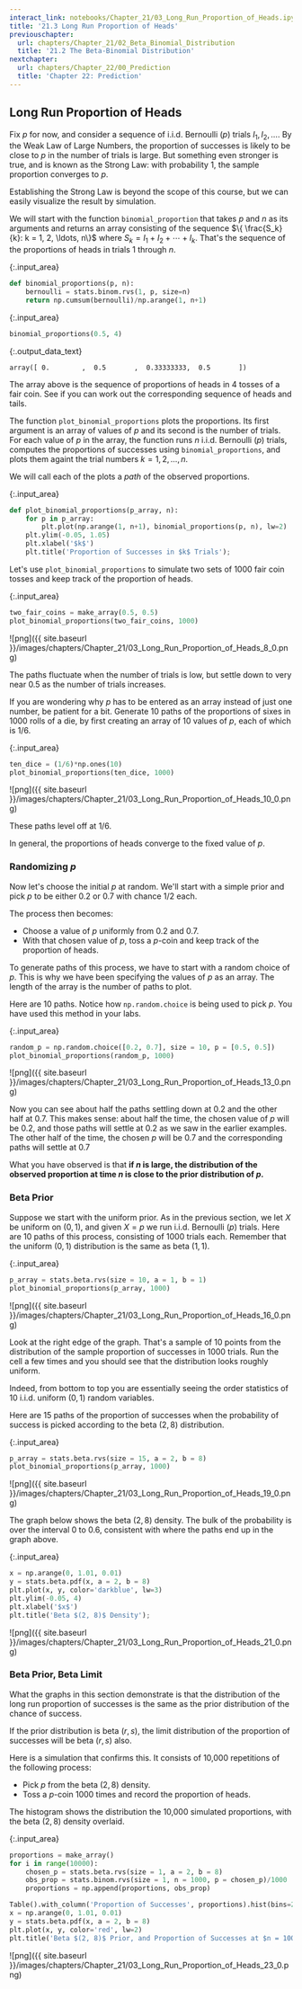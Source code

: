 ```yaml
---
interact_link: notebooks/Chapter_21/03_Long_Run_Proportion_of_Heads.ipynb
title: '21.3 Long Run Proportion of Heads'
previouschapter:
  url: chapters/Chapter_21/02_Beta_Binomial_Distribution
  title: '21.2 The Beta-Binomial Distribution'
nextchapter:
  url: chapters/Chapter_22/00_Prediction
  title: 'Chapter 22: Prediction'
---
```


## Long Run Proportion of Heads ##

Fix $p$ for now, and consider a sequence of i.i.d. Bernoulli $(p)$ trials $I_1, I_2, \ldots$. By the Weak Law of Large Numbers, the proportion of successes is likely to be close to $p$ in the number of trials is large. But something even stronger is true, and is known as the Strong Law: with probability 1, the sample proportion converges to $p$. 

Establishing the Strong Law is beyond the scope of this course, but we can easily visualize the result by simulation. 

We will start with the function `binomial_proportion` that takes $p$ and $n$ as its arguments and returns an array consisting of the sequence $\{ \frac{S_k}{k}: k = 1, 2, \ldots, n\}$ where $S_k = I_1 + I_2 + \cdots + I_k$. That's the sequence of the proportions of heads in trials 1 through $n$.


{:.input_area}
```python
def binomial_proportions(p, n):
    bernoulli = stats.binom.rvs(1, p, size=n)
    return np.cumsum(bernoulli)/np.arange(1, n+1)
```


{:.input_area}
```python
binomial_proportions(0.5, 4)
```




{:.output_data_text}
```
array([ 0.        ,  0.5       ,  0.33333333,  0.5       ])
```



The array above is the sequence of proportions of heads in 4 tosses of a fair coin. See if you can work out the corresponding sequence of heads and tails.

The function `plot_binomial_proportions` plots the proportions. Its first argument is an array of values of $p$ and its second is the number of trials. For each value of $p$ in the array, the function runs $n$ i.i.d. Bernoulli $(p)$ trials, computes the proportions of successes using `binomial_proportions`, and plots them againt the trial numbers $k = 1, 2, \ldots , n$.

We will call each of the plots a *path* of the observed proportions.


{:.input_area}
```python
def plot_binomial_proportions(p_array, n):
    for p in p_array:
        plt.plot(np.arange(1, n+1), binomial_proportions(p, n), lw=2)
    plt.ylim(-0.05, 1.05)
    plt.xlabel('$k$')
    plt.title('Proportion of Successes in $k$ Trials');
```

Let's use `plot_binomial_proportions` to simulate two sets of 1000 fair coin tosses and keep track of the proportion of heads.


{:.input_area}
```python
two_fair_coins = make_array(0.5, 0.5)
plot_binomial_proportions(two_fair_coins, 1000)
```


![png]({{ site.baseurl }}/images/chapters/Chapter_21/03_Long_Run_Proportion_of_Heads_8_0.png)


The paths fluctuate when the number of trials is low, but settle down to very near 0.5 as the number of trials increases.

If you are wondering why $p$ has to be entered as an array instead of just one number, be patient for a bit. Generate 10 paths of the proportions of sixes in 1000 rolls of a die, by first creating an array of 10 values of $p$, each of which is 1/6.


{:.input_area}
```python
ten_dice = (1/6)*np.ones(10)
plot_binomial_proportions(ten_dice, 1000)
```


![png]({{ site.baseurl }}/images/chapters/Chapter_21/03_Long_Run_Proportion_of_Heads_10_0.png)


These paths level off at $1/6$.

In general, the proportions of heads converge to the fixed value of $p$.

### Randomizing $p$ ###
Now let's choose the initial $p$ at random. We'll start with a simple prior and pick $p$ to be either 0.2 or 0.7 with chance 1/2 each. 

The process then becomes:
- Choose a value of $p$ uniformly from 0.2 and 0.7.
- With that chosen value of $p$, toss a $p$-coin and keep track of the proportion of heads.

To generate paths of this process, we have to start with a random choice of $p$. This is why we have been specifying the values of $p$ as an array. The length of the array is the number of paths to plot.

Here are 10 paths. Notice how `np.random.choice` is being used to pick $p$. You have used this method in your labs.


{:.input_area}
```python
random_p = np.random.choice([0.2, 0.7], size = 10, p = [0.5, 0.5])
plot_binomial_proportions(random_p, 1000)
```


![png]({{ site.baseurl }}/images/chapters/Chapter_21/03_Long_Run_Proportion_of_Heads_13_0.png)


Now you can see about half the paths settling down at 0.2 and the other half at 0.7. This makes sense: about half the time, the chosen value of $p$ will be 0.2, and those paths will settle at 0.2 as we saw in the earlier examples. The other half of the time, the chosen $p$ will be 0.7 and the corresponding paths will settle at 0.7

What you have observed is that **if $n$ is large, the distribution of the observed proportion at time $n$ is close to the prior distribution of $p$.**

### Beta Prior ###
Suppose we start with the uniform prior. As in the previous section, we let $X$ be uniform on $(0, 1)$, and given $X = p$ we run i.i.d. Bernoulli $(p)$ trials. Here are 10 paths of this process, consisting of 1000 trials each. Remember that the uniform $(0, 1)$ distribution is the same as beta $(1, 1)$.


{:.input_area}
```python
p_array = stats.beta.rvs(size = 10, a = 1, b = 1)
plot_binomial_proportions(p_array, 1000)
```


![png]({{ site.baseurl }}/images/chapters/Chapter_21/03_Long_Run_Proportion_of_Heads_16_0.png)


Look at the right edge of the graph. That's a sample of 10 points from the distribution of the sample proportion of successes in 1000 trials. Run the cell a few times and you should see that the distribution looks roughly uniform.

Indeed, from bottom to top you are essentially seeing the order statistics of 10 i.i.d. uniform $(0, 1)$ random variables.

Here are 15 paths of the proportion of successes when the probability of success is picked according to the beta $(2, 8)$ distribution.


{:.input_area}
```python
p_array = stats.beta.rvs(size = 15, a = 2, b = 8)
plot_binomial_proportions(p_array, 1000)
```


![png]({{ site.baseurl }}/images/chapters/Chapter_21/03_Long_Run_Proportion_of_Heads_19_0.png)


The graph below shows the beta $(2, 8)$ density. The bulk of the probability is over the interval 0 to 0.6, consistent with where the paths end up in the graph above.


{:.input_area}
```python
x = np.arange(0, 1.01, 0.01)
y = stats.beta.pdf(x, a = 2, b = 8)
plt.plot(x, y, color='darkblue', lw=3)
plt.ylim(-0.05, 4)
plt.xlabel('$x$')
plt.title('Beta $(2, 8)$ Density');
```


![png]({{ site.baseurl }}/images/chapters/Chapter_21/03_Long_Run_Proportion_of_Heads_21_0.png)


### Beta Prior, Beta Limit ###
What the graphs in this section demonstrate is that the distribution of the long run proportion of successes is the same as the prior distribution of the chance of success.

If the prior distribution is beta $(r, s)$, the limit distribution of the proportion of successes will be beta $(r, s)$ also.

Here is a simulation that confirms this. It consists of 10,000 repetitions of the following process:
- Pick $p$ from the beta $(2, 8)$ density.
- Toss a $p$-coin 1000 times and record the proportion of heads.

The histogram shows the distribution the 10,000 simulated proportions, with the beta $(2, 8)$ density overlaid.


{:.input_area}
```python
proportions = make_array()
for i in range(10000):
    chosen_p = stats.beta.rvs(size = 1, a = 2, b = 8)
    obs_prop = stats.binom.rvs(size = 1, n = 1000, p = chosen_p)/1000
    proportions = np.append(proportions, obs_prop)

Table().with_column('Proportion of Successes', proportions).hist(bins=20)
x = np.arange(0, 1.01, 0.01)
y = stats.beta.pdf(x, a = 2, b = 8)
plt.plot(x, y, color='red', lw=2)
plt.title('Beta $(2, 8)$ Prior, and Proportion of Successes at $n = 1000$');
```


![png]({{ site.baseurl }}/images/chapters/Chapter_21/03_Long_Run_Proportion_of_Heads_23_0.png)

